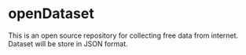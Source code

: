 # openDataset
This is an open source repository for collecting free data from internet. Dataset will be store in JSON format.
